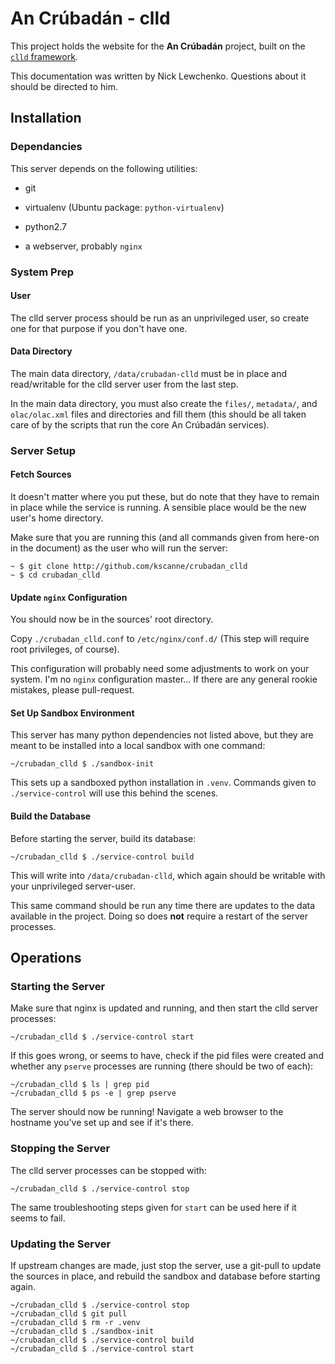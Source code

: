# An Crúbadán - clld

This project holds the website for the **An Crúbadán** project, built
on the [```clld``` framework](http://clld.readthedocs.org/).

This documentation was written by Nick Lewchenko.  Questions about it
should be directed to him.

## Installation

### Dependancies

This server depends on the following utilities:

- git

- virtualenv (Ubuntu package: ```python-virtualenv```)

- python2.7

- a webserver, probably ```nginx```

### System Prep

#### User

The clld server process should be run as an unprivileged user, so
create one for that purpose if you don't have one.

#### Data Directory

The main data directory, ```/data/crubadan-clld``` must be in place
and read/writable for the clld server user from the last step.

In the main data directory, you must also create the ```files/```,
```metadata/```, and ```olac/olac.xml``` files and directories and
fill them (this should be all taken care of by the scripts that run
the core An Crúbadán services).

### Server Setup

#### Fetch Sources

It doesn't matter where you put these, but do note that they have to
remain in place while the service is running.  A sensible place would
be the new user's home directory.

Make sure that you are running this (and all commands given from
here-on in the document) as the user who will run the server:

    ~ $ git clone http://github.com/kscanne/crubadan_clld
    ~ $ cd crubadan_clld

#### Update ```nginx``` Configuration

You should now be in the sources' root directory.

Copy ```./crubadan_clld.conf``` to ```/etc/nginx/conf.d/``` (This step
will require root privileges, of course).

This configuration will probably need some adjustments to work on your
system.  I'm no ```nginx``` configuration master...  If there are any
general rookie mistakes, please pull-request.

#### Set Up Sandbox Environment

This server has many python dependencies not listed above, but they
are meant to be installed into a local sandbox with one command:

    ~/crubadan_clld $ ./sandbox-init

This sets up a sandboxed python installation in ```.venv```.  Commands
given to ```./service-control``` will use this behind the scenes.

#### Build the Database

Before starting the server, build its database:

    ~/crubadan_clld $ ./service-control build

This will write into ```/data/crubadan-clld```, which again should be
writable with your unprivileged server-user.

This same command should be run any time there are updates to the data
available in the project.  Doing so does **not** require a restart of
the server processes.

## Operations

### Starting the Server

Make sure that nginx is updated and running, and then start the clld
server processes:

    ~/crubadan_clld $ ./service-control start

If this goes wrong, or seems to have, check if the pid files were
created and whether any ```pserve``` processes are running (there
should be two of each):

    ~/crubadan_clld $ ls | grep pid
    ~/crubadan_clld $ ps -e | grep pserve

The server should now be running!  Navigate a web browser to the
hostname you've set up and see if it's there.

### Stopping the Server

The clld server processes can be stopped with:

    ~/crubadan_clld $ ./service-control stop

The same troubleshooting steps given for ```start``` can be used here
if it seems to fail.

### Updating the Server

If upstream changes are made, just stop the server, use a git-pull to
update the sources in place, and rebuild the sandbox and database
before starting again.

    ~/crubadan_clld $ ./service-control stop
    ~/crubadan_clld $ git pull
    ~/crubadan_clld $ rm -r .venv
    ~/crubadan_clld $ ./sandbox-init
    ~/crubadan_clld $ ./service-control build
    ~/crubadan_clld $ ./service-control start

